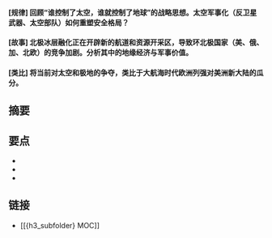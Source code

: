 #### [规律] 回顾“谁控制了太空，谁就控制了地球”的战略思想。太空军事化（反卫星武器、太空部队）如何重塑安全格局？


#### [故事] 北极冰层融化正在开辟新的航道和资源开采区，导致环北极国家（美、俄、加、北欧）的竞争加剧。分析其中的地缘经济与军事价值。


#### [类比] 将当前对太空和极地的争夺，类比于大航海时代欧洲列强对美洲新大陆的瓜分。


## 摘要


## 要点

- 
- 
- 

## 链接

- [[{h3_subfolder} MOC]]
